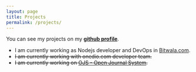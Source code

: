 ```yaml
---
layout: page
title: Projects
permalink: /projects/
---
```


You can see my projects on my **[github profile](https://github.com/{{site.github_username}})**.


- I am currently working as Nodejs developer and DevOps in [Bitwala.com](https://www.bitwala.com).
- ~~I am currently working with onedio.com developer team.~~
- ~~I am currently working on [OJS - Open Journal System](https://github.com/okulbilisim/ojs).~~
